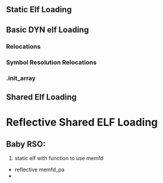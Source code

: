 ## Static Elf Loading 
## Basic DYN elf Loading 
### Relocations
### Symbol Resolution Relocations

### .init_array 


## Shared Elf Loading 

# Reflective Shared ELF Loading
## Baby RSO:
1) static elf with function to use memfd
- reflective memfd_pa
- 
